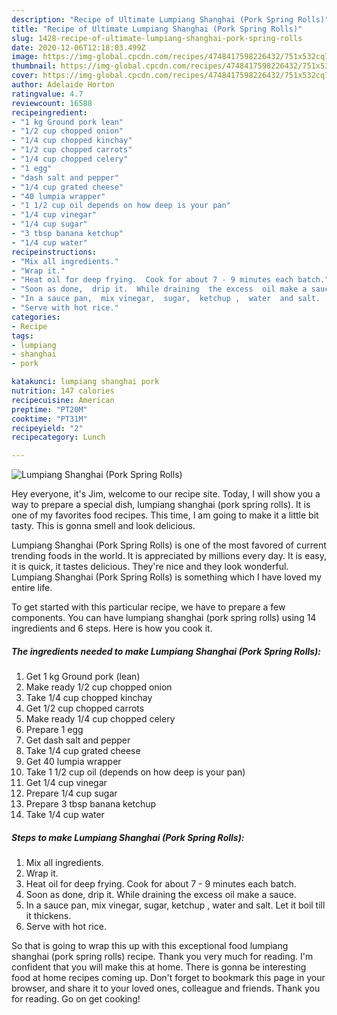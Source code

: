 ```yaml
---
description: "Recipe of Ultimate Lumpiang Shanghai (Pork Spring Rolls)"
title: "Recipe of Ultimate Lumpiang Shanghai (Pork Spring Rolls)"
slug: 1428-recipe-of-ultimate-lumpiang-shanghai-pork-spring-rolls
date: 2020-12-06T12:18:03.499Z
image: https://img-global.cpcdn.com/recipes/4748417598226432/751x532cq70/lumpiang-shanghai-pork-spring-rolls-recipe-main-photo.jpg
thumbnail: https://img-global.cpcdn.com/recipes/4748417598226432/751x532cq70/lumpiang-shanghai-pork-spring-rolls-recipe-main-photo.jpg
cover: https://img-global.cpcdn.com/recipes/4748417598226432/751x532cq70/lumpiang-shanghai-pork-spring-rolls-recipe-main-photo.jpg
author: Adelaide Horton
ratingvalue: 4.7
reviewcount: 16588
recipeingredient:
- "1 kg Ground pork lean"
- "1/2 cup chopped onion"
- "1/4 cup chopped kinchay"
- "1/2 cup chopped carrots"
- "1/4 cup chopped celery"
- "1 egg"
- "dash salt and pepper"
- "1/4 cup grated cheese"
- "40 lumpia wrapper"
- "1 1/2 cup oil depends on how deep is your pan"
- "1/4 cup vinegar"
- "1/4 cup sugar"
- "3 tbsp banana ketchup"
- "1/4 cup water"
recipeinstructions:
- "Mix all ingredients."
- "Wrap it."
- "Heat oil for deep frying.  Cook for about 7 - 9 minutes each batch."
- "Soon as done,  drip it.  While draining  the excess  oil make a sauce."
- "In a sauce pan,  mix vinegar,  sugar,  ketchup ,  water  and salt.  Let it boil till it thickens."
- "Serve with hot rice."
categories:
- Recipe
tags:
- lumpiang
- shanghai
- pork

katakunci: lumpiang shanghai pork 
nutrition: 147 calories
recipecuisine: American
preptime: "PT20M"
cooktime: "PT31M"
recipeyield: "2"
recipecategory: Lunch

---
```



![Lumpiang Shanghai (Pork Spring Rolls)](https://img-global.cpcdn.com/recipes/4748417598226432/751x532cq70/lumpiang-shanghai-pork-spring-rolls-recipe-main-photo.jpg)

Hey everyone, it's Jim, welcome to our recipe site. Today, I will show you a way to prepare a special dish, lumpiang shanghai (pork spring rolls). It is one of my favorites food recipes. This time, I am going to make it a little bit tasty. This is gonna smell and look delicious.

Lumpiang Shanghai (Pork Spring Rolls) is one of the most favored of current trending foods in the world. It is appreciated by millions every day. It is easy, it is quick, it tastes delicious. They're nice and they look wonderful. Lumpiang Shanghai (Pork Spring Rolls) is something which I have loved my entire life.




To get started with this particular recipe, we have to prepare a few components. You can have lumpiang shanghai (pork spring rolls) using 14 ingredients and 6 steps. Here is how you cook it.

<!--inarticleads1-->

##### The ingredients needed to make Lumpiang Shanghai (Pork Spring Rolls):

1. Get 1 kg Ground pork (lean)
1. Make ready 1/2 cup chopped onion
1. Take 1/4 cup chopped kinchay
1. Get 1/2 cup chopped carrots
1. Make ready 1/4 cup chopped celery
1. Prepare 1 egg
1. Get dash salt and pepper
1. Take 1/4 cup grated cheese
1. Get 40 lumpia wrapper
1. Take 1 1/2 cup oil (depends on how deep is your pan)
1. Get 1/4 cup vinegar
1. Prepare 1/4 cup sugar
1. Prepare 3 tbsp banana ketchup
1. Take 1/4 cup water




<!--inarticleads2-->

##### Steps to make Lumpiang Shanghai (Pork Spring Rolls):

1. Mix all ingredients.
1. Wrap it.
1. Heat oil for deep frying.  Cook for about 7 - 9 minutes each batch.
1. Soon as done,  drip it.  While draining  the excess  oil make a sauce.
1. In a sauce pan,  mix vinegar,  sugar,  ketchup ,  water  and salt.  Let it boil till it thickens.
1. Serve with hot rice.




So that is going to wrap this up with this exceptional food lumpiang shanghai (pork spring rolls) recipe. Thank you very much for reading. I'm confident that you will make this at home. There is gonna be interesting food at home recipes coming up. Don't forget to bookmark this page in your browser, and share it to your loved ones, colleague and friends. Thank you for reading. Go on get cooking!
